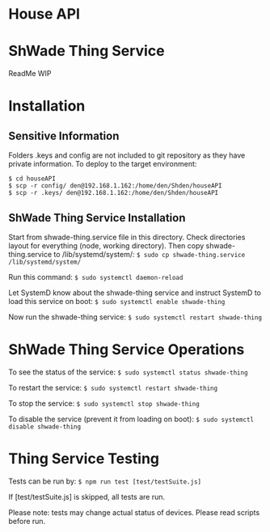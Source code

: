 # House API
# ShWade Thing Service
ReadMe WIP


# Installation

## Sensitive Information

Folders .keys and config are not included to git repository as they have private information.
To deploy to the target environment:

```
$ cd houseAPI
$ scp -r config/ den@192.168.1.162:/home/den/Shden/houseAPI
$ scp -r .keys/ den@192.168.1.162:/home/den/Shden/houseAPI
```

## ShWade Thing Service Installation

Start from shwade-thing.service file in this directory. Check directories layout for everything 
(node, working directory). Then copy shwade-thing.service to /lib/systemd/system/:
```$ sudo cp shwade-thing.service /lib/systemd/system/```

Run this command:
```$ sudo systemctl daemon-reload```

Let SystemD know about the shwade-thing service and instruct SystemD to load this service on boot:
```$ sudo systemctl enable shwade-thing```

Now run the shwade-thing service:
```$ sudo systemctl restart shwade-thing```

# ShWade Thing Service Operations

To see the status of the service:
```$ sudo systemctl status shwade-thing```

To restart the service:
```$ sudo systemctl restart shwade-thing```

To stop the service:
```$ sudo systemctl stop shwade-thing```

To disable the service (prevent it from loading on boot):
```$ sudo systemctl disable shwade-thing```

# Thing Service Testing

Tests can be run by:
```$ npm run test [test/testSuite.js]```

If [test/testSuite.js] is skipped, all tests are run. 

Please note: tests may change actual status of devices. Please read scripts before run.
